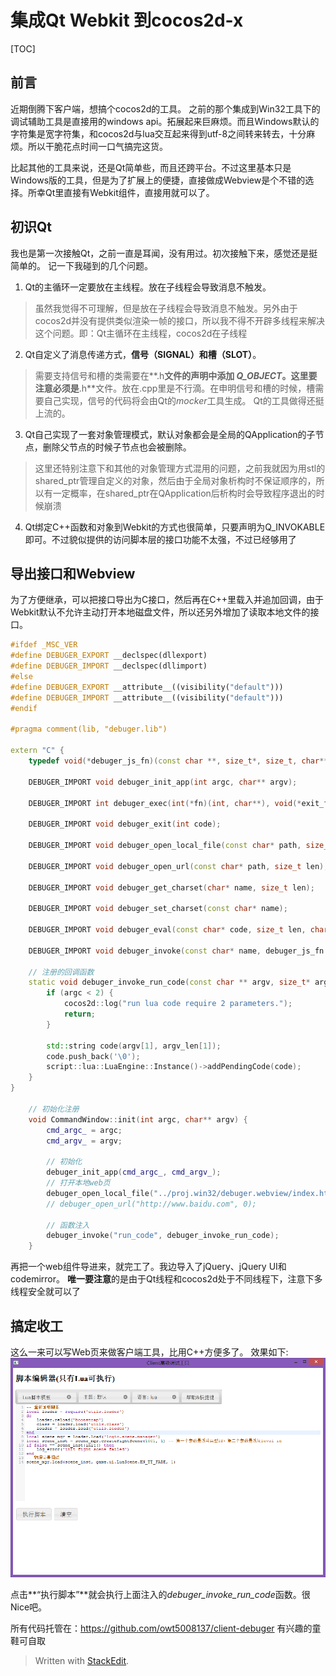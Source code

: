 集成Qt Webkit 到cocos2d-x
============

[TOC]

前言
------
近期倒腾下客户端，想搞个cocos2d的工具。
之前的那个集成到Win32工具下的调试辅助工具是直接用的windows api。拓展起来巨麻烦。而且Windows默认的字符集是宽字符集，和cocos2d与lua交互起来得到utf-8之间转来转去，十分麻烦。所以干脆花点时间一口气搞完这货。

比起其他的工具来说，还是Qt简单些，而且还跨平台。不过这里基本只是Windows版的工具，但是为了扩展上的便捷，直接做成Webview是个不错的选择。所幸Qt里直接有Webkit组件，直接用就可以了。

初识Qt
------
我也是第一次接触Qt，之前一直是耳闻，没有用过。初次接触下来，感觉还是挺简单的。
记一下我碰到的几个问题。

1. Qt的主循环一定要放在主线程。放在子线程会导致消息不触发。
> 虽然我觉得不可理解，但是放在子线程会导致消息不触发。另外由于cocos2d并没有提供类似渲染一帧的接口，所以我不得不开辟多线程来解决这个问题。即：Qt主循环在主线程，cocos2d在子线程

2. Qt自定义了消息传递方式，**信号（SIGNAL）**和**槽（SLOT）**。
> 需要支持信号和槽的类需要在**.h**文件的声明中添加 *Q_OBJECT*。这里要注意必须是**.h**文件。放在.cpp里是不行滴。在申明信号和槽的时候，槽需要自己实现，信号的代码将会由Qt的*mocker*工具生成。
> Qt的工具做得还挺上流的。

3. Qt自己实现了一套对象管理模式，默认对象都会是全局的QApplication的子节点，删除父节点的时候子节点也会被删除。
> 这里还特别注意下和其他的对象管理方式混用的问题，之前我就因为用stl的shared_ptr管理自定义的对象，然后由于全局对象析构时不保证顺序的，所以有一定概率，在shared_ptr在QApplication后析构时会导致程序退出的时候崩溃

4. Qt绑定C++函数和对象到Webkit的方式也很简单，只要声明为Q_INVOKABLE即可。不过貌似提供的访问脚本层的接口功能不太强，不过已经够用了

导出接口和Webview
------

为了方便继承，可以把接口导出为C接口，然后再在C++里载入并追加回调，由于Webkit默认不允许主动打开本地磁盘文件，所以还另外增加了读取本地文件的接口。
```cpp
#ifdef _MSC_VER
#define DEBUGER_EXPORT __declspec(dllexport)
#define DEBUGER_IMPORT __declspec(dllimport)
#else
#define DEBUGER_EXPORT __attribute__((visibility("default")))
#define DEBUGER_IMPORT __attribute__((visibility("default")))
#endif

#pragma comment(lib, "debuger.lib")

extern "C" {
    typedef void(*debuger_js_fn)(const char **, size_t*, size_t, char**, size_t*);

    DEBUGER_IMPORT void debuger_init_app(int argc, char** argv);

    DEBUGER_IMPORT int debuger_exec(int(*fn)(int, char**), void(*exit_fn)());

    DEBUGER_IMPORT void debuger_exit(int code);

    DEBUGER_IMPORT void debuger_open_local_file(const char* path, size_t len);

    DEBUGER_IMPORT void debuger_open_url(const char* path, size_t len);

    DEBUGER_IMPORT void debuger_get_charset(char* name, size_t len);

    DEBUGER_IMPORT void debuger_set_charset(const char* name);

    DEBUGER_IMPORT void debuger_eval(const char* code, size_t len, char* ret, size_t* ret_len);

    DEBUGER_IMPORT void debuger_invoke(const char* name, debuger_js_fn fn);

    // 注册的回调函数
    static void debuger_invoke_run_code(const char ** argv, size_t* argv_len, size_t argc, char** ret, size_t* ret_len) {
        if (argc < 2) {
            cocos2d::log("run lua code require 2 parameters.");
            return;
        }

        std::string code(argv[1], argv_len[1]);
        code.push_back('\0');
        script::lua::LuaEngine::Instance()->addPendingCode(code);
    }
}

    // 初始化注册
    void CommandWindow::init(int argc, char** argv) {
        cmd_argc_ = argc;
        cmd_argv_ = argv;

        // 初始化
        debuger_init_app(cmd_argc_, cmd_argv_);
        // 打开本地web页
        debuger_open_local_file("../proj.win32/debuger.webview/index.html", 0);
        // debuger_open_url("http://www.baidu.com", 0);

        // 函数注入
        debuger_invoke("run_code", debuger_invoke_run_code);
    }
```
再把一个web组件导进来，就完工了。我边导入了jQuery、jQuery UI和codemirror。
**唯一要注意**的是由于Qt线程和cocos2d处于不同线程下，注意下多线程安全就可以了

搞定收工
------
这么一来可以写Web页来做客户端工具，比用C++方便多了。
效果如下: 
![示例-1](cocos-qt-1.png)

点击**“执行脚本”**就会执行上面注入的*debuger_invoke_run_code*函数。很Nice吧。

所有代码托管在：https://github.com/owt5008137/client-debuger
有兴趣的童鞋可自取

> Written with [StackEdit](https://stackedit.io/).
